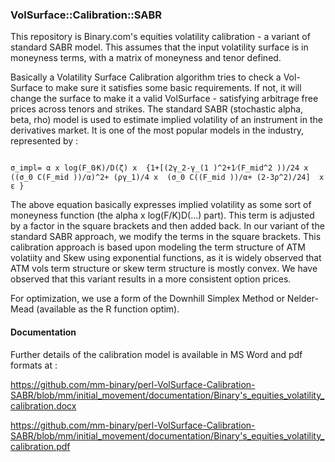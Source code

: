 ### VolSurface::Calibration::SABR

This repository is Binary.com's equities volatility calibration - a variant of standard SABR model. This assumes that the input volatility surface is in moneyness terms, with a matrix of moneyness and tenor defined. 

Basically a Volatility Surface Calibration algorithm tries to check a Vol-Surface to make sure it satisfies some basic requirements. If not, it will change the surface to make it a valid VolSurface - satisfying arbitrage free prices across tenors and strikes. The standard SABR (stochastic alpha, beta, rho) model is used to estimate implied volatility of an instrument in the derivatives market. It is one of the most popular models in the industry, represented by :

```

σ_impl= α x log⁡(F_0⁄K)/D(ζ) x  {1+[(2γ_2-γ_(1 )^2+1⁄(F_mid^2 ))/24 x   ((σ_0 C(F_mid ))/α)^2+ (ργ_1)/4 x  (σ_0 C((F_mid ))/α+ (2-3ρ^2)/24]  x ε }

```
The above equation basically expresses implied volatility as some sort of moneyness function (the alpha x log(F/K)D(...) part). This term is adjusted by a factor in the square brackets and then added back. In our variant of the standard SABR approach, we modify the terms in the square brackets. This calibration approach is based upon modeling the term structure of ATM volatiity and Skew using exponential functions, as it is widely observed that ATM vols term structure or skew term structure is mostly convex. We have observed that this variant results in a more consistent option prices.

For optimization, we use a form of the Downhill Simplex Method or Nelder-Mead (available as the R function optim). 

#### Documentation

Further details of the calibration model is available in MS Word and pdf formats at :

https://github.com/mm-binary/perl-VolSurface-Calibration-SABR/blob/mm/initial_movement/documentation/Binary's_equities_volatility_calibration.docx

https://github.com/mm-binary/perl-VolSurface-Calibration-SABR/blob/mm/initial_movement/documentation/Binary's_equities_volatility_calibration.pdf
